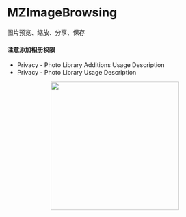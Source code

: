 # MZImageBrowsing
图片预览、缩放、分享、保存

#### 注意添加相册权限
- Privacy - Photo Library Additions Usage Description
- Privacy - Photo Library Usage Description

<div align=center>
<img src="1.gif" width="300px" />
</div>

